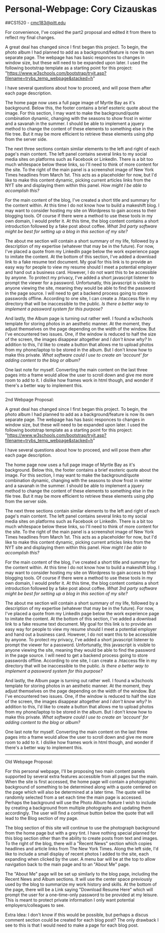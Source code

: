 # Personal-Webpage: Cory Cizauskas

##CS1520  -  cmc183@pitt.edu

For convenience, I've copied the part2 proposal and edited it from there to reflect my final changes.

A great deal has changed since I first began this project. To begin, the photo album I had planned to add as a background/feature is now its own separate page. The webpage has has basic responces to changes in window size, but these will need to be expanded upon later. I used the following bootstrap template as a starting point for this project:
"https://www.w3schools.com/bootstrap/tryit.asp?filename=trybs_temp_webpage&stacked=h" 

I have several questions about how to proceed, and will pose them after each page description.

The home page now uses a full page image of Myrtle Bay as it's background. Below this, the footer contains a brief esoteric quote about the image. For this section, I may want to make the background/quote combination dynamic, changing with the seasons to show frost in winter and a savanah in the summer. I should be able to implement a jquery method to change the content of these elements to something else in the file tree. But it may be more efficient to retrieve these elements using php from the server side.

The next three sections contain similar elements to the left and right of each page's main content. The left panel contains several links to my social media sites on platforms such as Facebook or LinkedIn. There is a bit too much whitespace below these links, so I'll need to think of more content for the site. To the right of the main panel is a screenshot image of New York Times headlines from March 1st. This acts as a placeholder for now, but I'd like to make this content dynamic, picking current articles links from the NYT site and displaying them within this panel. *How might I be able to accomplish this?*

For the main content of the blog, I've created a short title and summary for the content within. At this time I do not know how to build a makeshift blog. I may want to consider hosting my site on Wordpress to gain access to their blogging tools. Of course if there were a method to use these tools in my own domain, I would prefer it. At this time, the blog content contains a short introduction followed by a fake post about coffee. *What 3rd party software might be best for setting up a blog in this section of my site?*

The about me section will contain a short summary of my life, followed by a description of my expertise (whatever that may be in the future). For now, I've placed a quote from my LinkedIn page below the work experience page to imitate the content. At the bottom of this section, I've added a download link to a fake resume text document. My goal for this link is to provide an easy way for people to view my resume should I meet a potential employer and hand out a business card. However, I do not want this to be accessible by anyone. To protect my privacy, I've added a short javascript listener to prompt the viewer for a password. Unfortunatly, this javascript is visible to anyone viewing the site, meaning they would be able to find the password in the page source. I will need to get a backend process going to store passwords offline. According to one site, I can create a .htaccess file in my directory that will be inaccessible to the public. *Is there a better way to implement a password system for this purpose?*

And lastly, the Album page is turning out rather well. I found a w3schools template for storing photos in an aesthetic manner. At the moment, they adjust themselves on the page depending on the width of the window. But I've encountered two issues. One, if the window is reduced to half the size of the screen, the images disappear altogether and *I don't know why?* In addition to this, I'd like to create a button that allows me to upload photos from my phone/laptop to be stored in the album. But I don't know how to make this private. *What software could I use to create an 'account' for adding content to the blog or album?*

One last note for myself. Converting the main content on the last three pages into a frame would allow the user to scroll down and give me more room to add to it. I dislike how frames work in html though, and wonder if there's a better way to implement this.

------------------------------------------------------------------------------------------------------------------------------------
2nd Webpage Proposal:

A great deal has changed since I first began this project. To begin, the photo album I had planned to add as a background/feature is now its own separate page. The webpage has has basic responces to changes in window size, but these will need to be expanded upon later. I used the following bootstrap template as a starting point for this project:
"https://www.w3schools.com/bootstrap/tryit.asp?filename=trybs_temp_webpage&stacked=h" 

I have several questions about how to proceed, and will pose them after each page description.

The home page now uses a full page image of Myrtle Bay as it's background. Below this, the footer contains a brief esoteric quote about the image. For this section, I may want to make the background/quote combination dynamic, changing with the seasons to show frost in winter and a savanah in the summer. I should be able to implement a jquery method to change the content of these elements to something else in the file tree. But it may be more efficient to retrieve these elements using php from the server side.

The next three sections contain similar elements to the left and right of each page's main content. The left panel contains several links to my social media sites on platforms such as Facebook or LinkedIn. There is a bit too much whitespace below these links, so I'll need to think of more content for the site. To the right of the main panel is a screenshot image of New York Times headlines from March 1st. This acts as a placeholder for now, but I'd like to make this content dynamic, picking current articles links from the NYT site and displaying them within this panel. *How might I be able to accomplish this?*

For the main content of the blog, I've created a short title and summary for the content within. At this time I do not know how to build a makeshift blog. I may want to consider hosting my site on Wordpress to gain access to their blogging tools. Of course if there were a method to use these tools in my own domain, I would prefer it. At this time, the blog content contains a short introduction followed by a fake post about coffee. *What 3rd party software might be best for setting up a blog in this section of my site?*

The about me section will contain a short summary of my life, followed by a description of my expertise (whatever that may be in the future). For now, I've placed a quote from my LinkedIn page below the work experience page to imitate the content. At the bottom of this section, I've added a download link to a fake resume text document. My goal for this link is to provide an easy way for people to view my resume should I meet a potential employer and hand out a business card. However, I do not want this to be accessible by anyone. To protect my privacy, I've added a short javascript listener to prompt the viewer for a password. Unfortunatly, this javascript is visible to anyone viewing the site, meaning they would be able to find the password in the page source. I will need to get a backend process going to store passwords offline. According to one site, I can create a .htaccess file in my directory that will be inaccessible to the public. *Is there a better way to implement a password system for this purpose?*

And lastly, the Album page is turning out rather well. I found a w3schools template for storing photos in an aesthetic manner. At the moment, they adjust themselves on the page depending on the width of the window. But I've encountered two issues. One, if the window is reduced to half the size of the screen, the images disappear altogether and *I don't know why?* In addition to this, I'd like to create a button that allows me to upload photos from my phone/laptop to be stored in the album. But I don't know how to make this private. *What software could I use to create an 'account' for adding content to the blog or album?*

One last note for myself. Converting the main content on the last three pages into a frame would allow the user to scroll down and give me more room to add to it. I dislike how frames work in html though, and wonder if there's a better way to implement this.


------------------------------------------------------------------------------------------------------------------------------------
Old Webpage Proposal:

For this personal webpage, I'll be proposing two main content panels supported by several extra features accessible from all pages
but the main. When the site is first accessed, the home page will contain a photographic background of something to be determined
along with a quote centered on the page which will also be determined at a later time. The quote will be randomly selected from a
set each time the main page is accessed. Perhaps the background will use the Photo Album feature I wish to include by creating a
background from multiple photographs and updating them accordingly. The user will find a continue button below the quote that will
lead to the Blog section of my page.

The blog section of this site will continue to use the photograph background from the home page but with a grey tint. I have nothing
special planned for this blog section other than the ability to create posts from text and images. To the right of the blog, there
will a "Recent News" section which copies headlines and article links from The New York Times. Along the left side, I'd like to
include a small display of recent photos I added to the site, each expanding when clicked by the user. A menu bar will be at the top
to allow navigation back to the main page and to an "About Me" page.

The "About Me" page will be set up similarly to the blog page, including the Recent News and Album sections. It will use the center
space previously used by the blog to summarize my work history and skills. At the bottom of the page, there will be a Link saying
"Download Resume Here" which will prompt the user for a one-time-only password to be provided at my leisure. This is meant to protect
private information I only want potential employers/colleagues to see.

Extra Idea: I don't know if this would be possible, but perhaps a discus comment section could be created for each blog post?
The only drawback I see to this is that I would need to make a page for each blog post.
